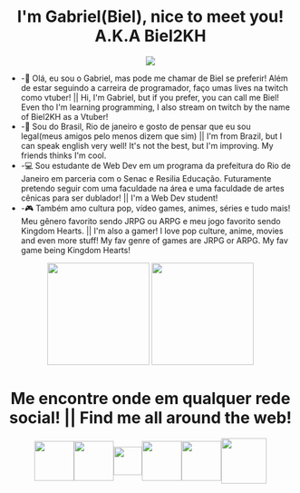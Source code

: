 <h1 align="center"> I'm Gabriel(Biel), nice to meet you! A.K.A Biel2KH </h1>

<p align="center">
<img src="https://user-images.githubusercontent.com/115048603/208318063-be2e78a0-a0a8-4d85-803c-f7297bb4a68d.gif"> </img>
</p>

- -👋 Olá, eu sou o Gabriel, mas pode me chamar de Biel se preferir! Além de estar seguindo a carreira de programador, faço umas lives na twitch como vtuber! || Hi, I'm Gabriel, but if you prefer, you can call me Biel! Even tho I'm learning programming, I also stream on twitch by the name of Biel2KH as a Vtuber!
- -📍 Sou do Brasil, Rio de janeiro e gosto de pensar que eu sou legal(meus amigos pelo menos dizem que sim) || I'm from Brazil, but I can speak english very well! It's not the best, but I'm improving. My friends thinks I'm cool. 
- -💻 Sou estudante de Web Dev em um programa da prefeitura do Rio de Janeiro em parceria com o Senac e Resilia Educação. Futuramente pretendo seguir com uma faculdade na área e uma faculdade de artes cênicas para ser dublador! || I'm a Web Dev student!
- -🎮 Também amo cultura pop, vídeo games, animes, séries e tudo mais! Meu gênero favorito sendo JRPG ou ARPG e meu jogo favorito sendo Kingdom Hearts. || I'm also a gamer! I love pop culture, anime, movies and even more stuff! My fav genre of games are JRPG or ARPG. My fav game being Kingdom Hearts!


<p align="center">
<img height="180em" src="https://github-readme-stats.vercel.app/api?username=bielkh&show_icons=true&theme=tokyonight"/>
<img height="180em" src="https://github-readme-stats.vercel.app/api/top-langs/?username=bielkh&layout=compact&show_icons=true&theme=tokyonight"/>
</p>


<h1 align="center"> Me encontre onde em qualquer rede social! || Find me all around the web! </h1>

<p align="center">
<a href="https://twitter.com/biel2kh" target="blank"><img align="center" src="https://i.ibb.co/PmjM96C/Twitter.png" height="70" /></a><a href="https://www.twitch.tv/biel2kh" target="blank"><img align="center" src="https://i.ibb.co/cJCzFTW/Twitch.png" height="70" /></a><a href="https://www.tiktok.com/@biel2kh" target="blank"><img align="center" src="https://i.ibb.co/BnmFG1d/Tik-Tok.png" height="50" /></a><a href="https://www.youtube.com/channel/UCAk_qY0zASG6mDJMed8PUIg" target="blank"><img align="center" src="https://i.ibb.co/125BW8b/Youtube.png" height="70" /></a><a href="https://www.linkedin.com/in/gabriel-da-silva-rocha-21039b234/" target="blank"><img align="center" src="https://i.ibb.co/0B9h9g2/LinkedIN.png" height="70" /></a><a href="https://www.instagram.com/biel2kh/" target="blank"><img align="center" src="https://i.ibb.co/w6FvGC3/Instagram.png" height="80" /></a>
</p>


<!---
bielkh/bielkh is a ✨ special ✨ repository because its `README.md` (this file) appears on your GitHub profile.
You can click the Preview link to take a look at your changes.
--->
